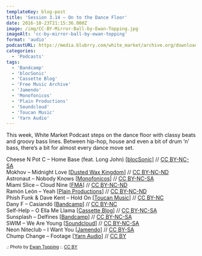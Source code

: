 ```yaml
---
templateKey: blog-post
title: 'Session 3.14 – On to the Dance Floor'
date: 2016-10-23T21:15:36.000Z
image: /img/CC-BY-Mirror-Ball-by-Ewan-Topping.jpg
imageAlt: 'cc-by-mirror-ball-by-ewan-topping'
format: 'audio'
podcastURL: https://media.blubrry.com/white_market/archive.org/download/WhiteMarket20161023Session314/WhiteMarket-20161023-Session314.mp3
categories:
  - 'Podcasts'
tags:
  - 'Bandcamp'
  - 'blocSonic'
  - 'Cassette Blog'
  - 'Free Music Archive'
  - 'Jamendo'
  - 'Monofonicos'
  - 'Plain Productions'
  - 'Soundcloud'
  - 'Toucan Music'
  - 'Yarn Audio'
---
```


This week, White Market Podcast steps on the dance floor with classy beats and groovy bass lines. Between hip-hop, house and even a bit of drum ‘n’ bass, there’s a bit for almost every dance move set.

Cheese N Pot C – Home Base (feat. Long John) \[[blocSonic](http://blocsonic.com/releases/bsmx0145)\] // [CC BY-NC-SA](https://creativecommons.org/licenses/by-nc-sa/4.0/)  
Mokhov – Midnight Love \[[Dusted Wax Kingdom](http://dustedwax.org/dwk085.html)\] // [CC BY-NC-ND](https://creativecommons.org/licenses/by-nc-nd/2.5/)  
Astronaut – Nobody Knows \[[Monofonicos](http://monofonicos.net/mns-005-va-colores-nublados/)\] // [CC BY-NC-SA](https://creativecommons.org/licenses/by-nc-sa/2.5/)  
Miami Slice – Cloud Nine \[[FMA](http://freemusicarchive.org/music/Miami_Slice/Brooklyn_2_Brooklyn/)\] // [CC BY-NC-ND](https://creativecommons.org/licenses/by-nc-nd/2.0/)  
Ramón León – Yeah \[[Plain Productions](https://archive.org/details/pp016me)\] // [CC BY-NC-ND](https://creativecommons.org/licenses/by-nc-nd/2.5/)  
Phish Funk & Dave Kent – Hold On \[[Toucan Music](http://redmannwww.toucanmusic.co.uk/releases/release.php?q=tou319)\] // [CC BY-NC](https://creativecommons.org/licenses/by-nc/4.0/)  
Dany F – Casiandó \[[Bandcamp](https://danyf.bandcamp.com/album/tropical-state-of-mind)\] // [CC BY-NC](https://creativecommons.org/licenses/by-nc/3.0/)  
Self-Help – O Ella Me Llama \[[Cassette Blog](http://www.cassetteblog.com/2016/10/dj-self-help-oh-ella-me-llama-ep/)\] // [CC BY-NC-SA](https://creativecommons.org/licenses/by-nc-sa/3.0/)  
Sunsplash – Delfines \[[Bandcamp](https://sunsplash.bandcamp.com/album/13)\] // [CC BY-NC-SA](https://creativecommons.org/licenses/by-nc-sa/3.0/)  
SWIM – We Are Young \[[Soundcloud](https://soundcloud.com/swim_music/we-are-young-1)\] // [CC BY-NC-SA](https://creativecommons.org/licenses/by-nc-sa/3.0/)  
Neon Niteclub – I Want You \[[Jamendo](https://www.jamendo.com/album/142959/after-hours)\] // [CC BY-SA](https://creativecommons.org/licenses/by-sa/3.0/)  
Chump Change – Footage \[[Yarn Audio](http://yarnaudio.com/releases/yarn014)\] // [CC BY](https://creativecommons.org/licenses/by/4.0/)

<small>.: Photo by [Ewan Topping](https://www.flickr.com/photos/yozza/286942958) :. [CC BY](https://creativecommons.org/licenses/by/4.0/)</small>
